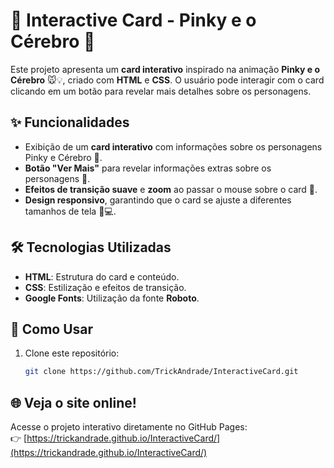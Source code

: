 # 🌟 **Interactive Card - Pinky e o Cérebro** 🌟

Este projeto apresenta um **card interativo** inspirado na animação **Pinky e o Cérebro** 🐭💡, criado com **HTML** e **CSS**. O usuário pode interagir com o card clicando em um botão para revelar mais detalhes sobre os personagens.

## ✨ Funcionalidades

- Exibição de um **card interativo** com informações sobre os personagens Pinky e Cérebro 🧠.
- **Botão "Ver Mais"** para revelar informações extras sobre os personagens 📜.
- **Efeitos de transição suave** e **zoom** ao passar o mouse sobre o card 🔄.
- **Design responsivo**, garantindo que o card se ajuste a diferentes tamanhos de tela 📱💻.

## 🛠️ Tecnologias Utilizadas

- **HTML**: Estrutura do card e conteúdo.
- **CSS**: Estilização e efeitos de transição.
- **Google Fonts**: Utilização da fonte **Roboto**.

## 🚀 Como Usar

1. Clone este repositório:
   ```bash
   git clone https://github.com/TrickAndrade/InteractiveCard.git

## 🌐 Veja o site online!

Acesse o projeto interativo diretamente no GitHub Pages:  
👉 [https://trickandrade.github.io/InteractiveCard/](https://trickandrade.github.io/InteractiveCard/)
